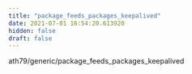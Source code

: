 ```yaml
---
title: "package_feeds_packages_keepalived"
date: 2021-07-01 16:54:20.613920
hidden: false
draft: false
---
```


ath79/generic/package_feeds_packages_keepalived


